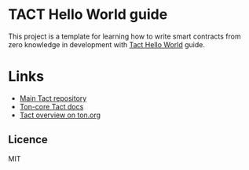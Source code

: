 # TACT Hello World guide

This project is a template for learning how to write smart contracts from zero knowledge in development with [Tact Hello World](https://ton.org/docs/develop/tact/introduce/hello-world-guide) guide.

# Links
* [Main Tact repository](https://github.com/ton-core/tact)
* [Ton-core Tact docs](https://github.com/ton-core/tact)
* [Tact overview on ton.org](http://localhost:3000/docs/develop/tact/tact-overview)

## Licence

MIT